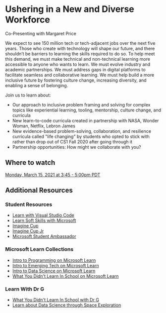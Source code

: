 # Ushering in a New and Diverse Workforce
Co-Presenting with Margaret Price

We expect to see 150 million tech or tech-adjacent jobs over the next five years. Those who create with technology will shape our future, and there shouldn’t be barriers to learning the skills required to do so. To help meet this demand, we must make technical and non-technical learning more accessible to anyone who wants to learn. We must evolve industry and academic partnerships. We must address gaps in digital platforms to facilitate seamless and collaborative learning. We must help build a more inclusive future by fostering culture change, increasing diversity, and enabling a sense of belonging. 

Join us to learn about:
- Our approach to inclusive problem framing and solving for complex topics like experiential learning, tooling, mentorship, culture change, and curricula
- New learn-to-code curricula created in partnership with NASA, Wonder Woman, Netflix, Lebron James
- New evidence-based problem-solving, collaboration, and resilience curricula called "life changing" by students who opted to stick with rather than drop out of CS1 Fall 2020 after going through it
- Partnership opportunities: How might we collaborate with you?

## Where to watch

[Monday, March 15, 2021 at 3:45 - 5:00pm PDT](http://sigcse2021.sigcse.org/schedule/supportersessions/)

## Additional Resources

### Student Resources
- [Learn with Visual Studio Code](https://aka.ms/LearnOnVSCode)
- [Learn Soft Skills with Microsoft](https://www.microsoft.com/inculture/social-good/inclusion/tech-resilience/)
- [Imagine Cup](https://imaginecup.microsoft.com/Events)
- [Imagine Cup Jr](https://imaginecup.microsoft.com/junior)
- [Microsoft Student Ambassador](https://studentambassadors.microsoft.com/)

### Microsoft Learn Collections
- [Intro to Programming on Microsoft Learn](https://aka.ms/IntroTo/Programming)
- [Intro to Emerging Tech on Microsoft Learn](https://aka.ms/IntroTo/EmergingTech)
- [Intro to Data Science on Microsoft Learn](https://aka.ms/IntroTo/Data)
- [What You Didn't Learn In School on Microsoft Learn](https://aka.ms/LearnWithDrG/WYDLIS)

### Learn With Dr G
- [What You Didn't Learn In School with Dr G](https://aka.ms/LearnWithDrG/WYDLIS_Videos)
- [Learn about Data Science through Space Exploration](https://aka.ms/LearnInSpace)
